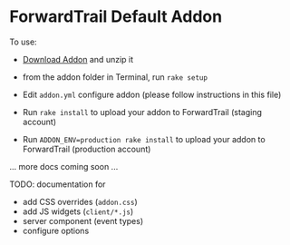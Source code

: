 # ForwardTrail Default Addon

To use: 

* [Download Addon](https://github.com/forwardtrail/addon/archive/master.zip) and unzip it 

* from the addon folder in Terminal, run `rake setup`

* Edit `addon.yml` configure addon (please follow instructions in this file)

* Run `rake install` to upload your addon to ForwardTrail (staging account)

* Run `ADDON_ENV=production rake install` to upload your addon to ForwardTrail (production account)

... more docs coming soon ...

TODO: documentation for

- add CSS overrides (`addon.css`)
- add JS widgets (`client/*.js`)
- server component (event types)
- configure options